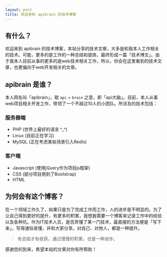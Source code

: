 ```yaml
---
layout: post
title: 欢迎来到 apibrain 的技术博客
---
```


## 有什么？
欢迎来到 apibrain 的技术博客，本站分享的技术文章，大多是和我本人工作相关的技术。可能，更多的是工作的一种总结和提炼，最终形成一篇「技术博文」。由于我本人目前从事的更多的是web技术相关工作，所以，你会在这里看到的技术文章，也更偏向于web开发相关的文章。

## apibrain 是谁？
本人网名叫「apibrain」，取 `api` + `brain` 之意，即「api大脑」。目前，本人从事web项目相关开发工作，带领了一个不超过10人的小团队。所涉及的技术包括：

### 服务器端
* PHP (世界上最好的语言 ^_^)
* Linux (目前正在学习)
* MySQL (正在考虑某些场景引入Redis)

### 客户端
* Javascript (使用jQuery作为项目js框架)
* CSS (部分项目用到了Bootstrap)
* HTML

## 为何会有这个博客？
在一个领域工作久了，如果只是为了完成工作而工作，人的进步是不明显的。为了让自己得到更好的提升，有更多的积累，我想我需要一个博客来记录工作中的经验以及各种坑。作为IT技术人员，是否弄懂了某一门技术，最直接的方法便是「写下来」，写得通俗易懂，并和大家分享。对自己、对他人，都是一种提升。

> 有总结才有收获，通过慢慢的积累，也是一种进步。

感谢您的到来，希望本站的文章对你有所帮助！

